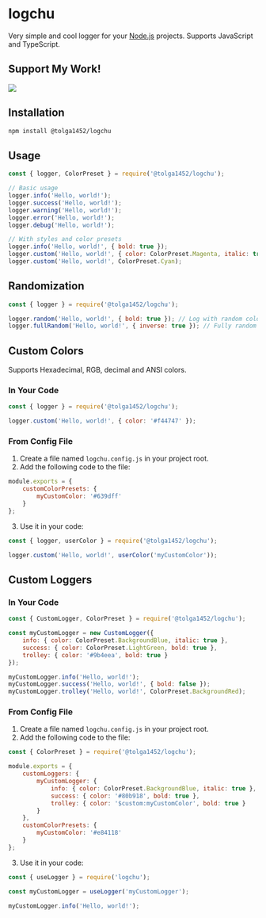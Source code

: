 # logchu

Very simple and cool logger for your [Node.js](https://nodejs.org/) projects. Supports JavaScript and TypeScript.

## Support My Work!
<a target="_blank" href="https://donorbox.org/donate-me-49?default_interval=o&amount=5"><img src="https://donorbox.org/images/png-donate/logo-button-small.png" /></a>

## Installation

```bash
npm install @tolga1452/logchu
```

## Usage

```js
const { logger, ColorPreset } = require('@tolga1452/logchu');

// Basic usage
logger.info('Hello, world!');
logger.success('Hello, world!');
logger.warning('Hello, world!');
logger.error('Hello, world!');
logger.debug('Hello, world!');

// With styles and color presets
logger.info('Hello, world!', { bold: true });
logger.custom('Hello, world!', { color: ColorPreset.Magenta, italic: true });
logger.custom('Hello, world!', ColorPreset.Cyan);
```

## Randomization

```js
const { logger } = require('@tolga1452/logchu');

logger.random('Hello, world!', { bold: true }); // Log with random color
logger.fullRandom('Hello, world!', { inverse: true }); // Fully random log with overwrites
```

## Custom Colors

Supports Hexadecimal, RGB, decimal and ANSI colors.

### In Your Code

```js
const { logger } = require('@tolga1452/logchu');

logger.custom('Hello, world!', { color: '#f44747' });
```

### From Config File

1. Create a file named `logchu.config.js` in your project root.
2. Add the following code to the file:

```js
module.exports = {
    customColorPresets: {
        myCustomColor: '#639dff'
    }
};
```

3. Use it in your code:

```js
const { logger, userColor } = require('@tolga1452/logchu');

logger.custom('Hello, world!', userColor('myCustomColor'));
```

## Custom Loggers

### In Your Code

```js
const { CustomLogger, ColorPreset } = require('@tolga1452/logchu');

const myCustomLogger = new CustomLogger({
    info: { color: ColorPreset.BackgroundBlue, italic: true },
    success: { color: ColorPreset.LightGreen, bold: true },
    trolley: { color: '#9b4eea', bold: true }
});

myCustomLogger.info('Hello, world!');
myCustomLogger.success('Hello, world!', { bold: false });
myCustomLogger.trolley('Hello, world!', ColorPreset.BackgroundRed);
```

### From Config File

1. Create a file named `logchu.config.js` in your project root.
2. Add the following code to the file:

```js
const { ColorPreset } = require('@tolga1452/logchu');

module.exports = {
    customLoggers: {
        myCustomLogger: {
            info: { color: ColorPreset.BackgroundBlue, italic: true },
            success: { color: '#80b918', bold: true },
            trolley: { color: '$custom:myCustomColor', bold: true }
        }
    },
    customColorPresets: {
        myCustomColor: '#e84118'
    }
};
```

3. Use it in your code:

```js
const { useLogger } = require('logchu');

const myCustomLogger = useLogger('myCustomLogger');

myCustomLogger.info('Hello, world!');
```
